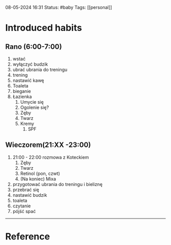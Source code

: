 08-05-2024 16:31
Status: #baby
Tags: [[personal]] 

# Introduced habits
## Rano (6:00-7:00)
1. wstać
2. wyłączyć budzik
3. ubrać ubrania do treningu
4. trening
5. nastawić kawę
6. Toaleta
7. bieganie
8. Łazienka
	1. Umycie się
	2. Ogolenie się?
	3. Zęby
	4. Twarz
	5. Kremy
		1. SPF
## Wieczorem(21:XX -23:00)
1. 21:00 - 22:00 rozmowa z Koteckiem
	1. Zęby
	2. Twarz
	3. Retinol (pon, czwt)
	4. (Na koniec) Mixa
2. przygotować ubrania do treningu i bieliznę
3. przebrać się
4. nastawić budzik
5. toaleta 
6. czytanie
7. pójść spać

***
# Reference
